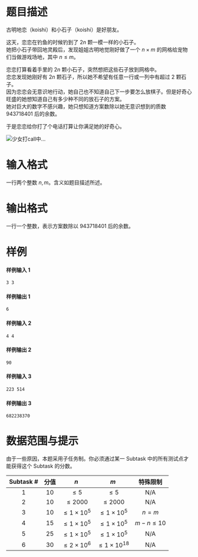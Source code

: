 
# 题目描述

古明地恋（koishi）和小石子（koishi）是好朋友。

这天，恋恋在钓鱼的时候钓到了 $2n$ 颗一模一样的小石子。  
她把小石子带回地灵殿后，发现姐姐古明地觉刚好做了一个 $n\times m$ 的网格给宠物们当做游戏场地，其中 $n\le m$。

恋恋打算看着手里的 $2n$ 颗小石子，突然想把这些石子放到网格中。  
恋恋发现她刚好有 $2n$ 颗石子，所以她不希望有任意一行或一列中有超过 $2$ 颗石子。  
因为恋恋会无意识地行动，她自己也不知道自己下一步要怎么放棋子。但是好奇心旺盛的她想知道自己有多少种不同的放石子的方案。  
她对巨大的数字不感兴趣，她只想知道方案数除以她无意识想到的质数 $943718401$ 后的余数。

于是恋恋给你打了个电话打算让你满足她的好奇心。

![少女打call中...](source/loj/6609/img/aHR0cHM6Ly9sb2otaW1nLnVweXVuLm1lbmNpLm1lbXNldDAuY24vMjAxOS8wNC8yOC81Y2M1NjhhOTliMmYxLmpwZw==.jpg)

# 输入格式

一行两个整数 $n,m$。含义如题目描述所述。

# 输出格式

一行一个整数，表示方案数除以 $943718401$ 后的余数。

# 样例

#### 样例输入 1

```plain
3 3
```

#### 样例输出 1

```plain
6
```

#### 样例输入 2

```plain
4 4
```

#### 样例输出 2

```plain
90
```

#### 样例输入 3

```plain
223 514
```

#### 样例输出 3

```plain
682238370
```


# 数据范围与提示

由于一些原因，本题采用子任务制。你必须通过某一 Subtask 中的所有测试点才能获得这个 Subtask 的分数。

| Subtask # | 分值 |        $n$         |          $m$          |  特殊限制   |
| :-------: | :--: | :----------------: | :-------------------: | :---------: |
|     1     |  10<!--Subtask #1-->  |      $\le 5$<!--n-->       |        $\le 5$<!--m-->        |     N/A     |
|     2     |  10<!--Subtask #2-->  |     $\le 2000$<!--n-->     |      $\le 2000$<!--m-->       |     N/A     |
|     3     |  10<!--Subtask #3-->  | $\le 1\times 10^5$<!--n--> |  $\le 1\times 10^5$<!--m-->   |    $n=m$    |
|     4     |  15<!--Subtask #4-->  | $\le 1\times 10^5$<!--n--> |  $\le 1\times 10^5$<!--m-->   | $m-n\le 10$ |
|     5     |  25<!--Subtask #5-->  | $\le 1\times 10^5$<!--n--> |  $\le 1\times 10^5$<!--m-->   |     N/A     |
|     6     |  30<!--Subtask #6-->  | $\le 2\times 10^6$<!--n--> | $\le 1\times 10^{18}$<!--m--> |     N/A     |



